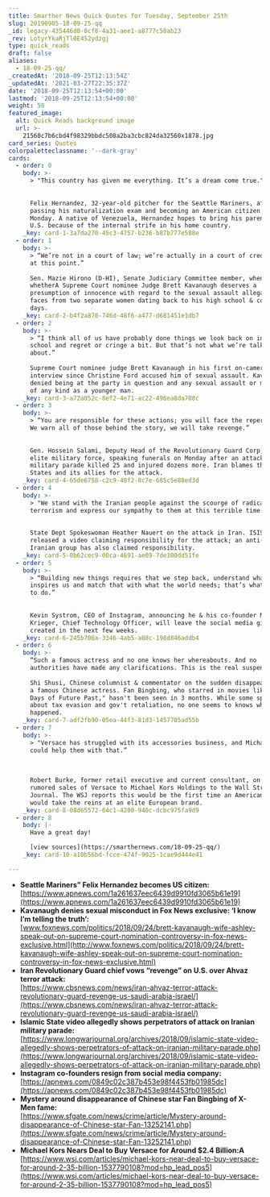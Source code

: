```yaml
---
title: Smarther News Quick Quotes for Tuesday, September 25th
slug: 20190905-18-09-25-qq
_id: legacy-435446d0-0cf8-4a31-aee1-a8777c50ab23
_rev: LotyrYkaRjTl0E452ydzgj
type: quick_reads
draft: false
aliases:
  - 18-09-25-qq/
_createdAt: '2018-09-25T12:13:54Z'
_updatedAt: '2021-03-27T22:35:37Z'
date: '2018-09-25T12:13:54+00:00'
lastmod: '2018-09-25T12:13:54+00:00'
weight: 50
featured_image:
  alt: Quick Reads background image
  url: >-
    21560c7b6cbd4f98329bbdc508a2ba3cbc824da32560x1878.jpg
card_series: Quotes
colorpaletteclassname: '--dark-gray'
cards:
  - order: 0
    body: >-
      > "This country has given me everything. It’s a dream come true."  
        
        
      Felix Hernandez, 32-year-old pitcher for the Seattle Mariners, after
      passing his naturalization exam and becoming an American citizen on
      Monday. A native of Venezuela, Hernandez hopes to bring his parents to the
      U.S. because of the internal strife in his home country.
    _key: card-1-3a7da270-45c3-4757-b236-b87b777e588e
  - order: 1
    body: >-
      > “We’re not in a court of law; we’re actually in a court of credibility
      at this point.”  
        
      Sen. Mazie Hirono (D-HI), Senate Judiciary Committee member, when asked
      whetherA Supreme Court nominee Judge Brett Kavanaugh deserves a
      presumption of innocence with regard to the sexual assault allegationsA he
      faces from two separate women dating back to his high school & college
      days.
    _key: card-2-b4f2a870-746d-48f6-a477-d681451e1db7
  - order: 2
    body: >-
      > “I think all of us have probably done things we look back on in high
      school and regret or cringe a bit. But that’s not what we’re talking
      about.”  
        
      Supreme Court nominee judge Brett Kavanaugh in his first on-camera
      interview since Christine Ford accused him of sexual assault. Kavanaugh
      denied being at the party in question and any sexual assault or misconduct
      of any kind as a younger man.
    _key: card-3-a72a052c-8ef2-4e71-ac22-496ea8da708c
  - order: 3
    body: >-
      > “You are responsible for these actions; you will face the repercussions.
      We warn all of those behind the story, we will take revenge.”  
        
        
      Gen. Hossein Salami, Deputy Head of the Revolutionary Guard Corp, Iran's
      elite military force, speaking funerals on Monday after an attack on a
      military parade killed 25 and injured dozens more. Iran blames the United
      States and its allies for the attack.
    _key: card-4-65de6758-c2c9-48f2-8c7e-685c5e88ed3d
  - order: 4
    body: >-
      > "We stand with the Iranian people against the scourge of radical Islamic
      terrorism and express our sympathy to them at this terrible time."  
        
        
      State Dept Spokeswoman Heather Nauert on the attack in Iran. ISIS has
      released a video claiming responsibility for the attack; an anti-gov't
      Iranian group has also claimed responsibility.
    _key: card-5-0b62cec9-00ca-4691-ae09-7de300dd51fe
  - order: 5
    body: >-
      > “Building new things requires that we step back, understand what
      inspires us and match that with what the world needs; that’s what we plan
      to do.”  
        
        
      Kevin Systrom, CEO of Instagram, announcing he & his co-founder Mike
      Krieger, Chief Technology Officer, will leave the social media giant they
      created in the next few weeks.
    _key: card-6-245b706a-3346-4ab5-a08c-198d846addb4
  - order: 6
    body: >-
      “Such a famous actress and no one knows her whereabouts. And no
      authorities have made any clarifications. This is the real suspense.”  
        
      Shi Shusi, Chinese columnist & commentator on the sudden disappearance of
      a famous Chinese actress. Fan Bingbing, who starred in movies like "X-Men:
      Days of Future Past," hasn't been seen in 3 months. While some speculate
      about tax evasion and gov't retaliation, no one seems to knows what
      happened.
    _key: card-7-adf2fb90-05ea-44f3-81d3-1457705ad55b
  - order: 7
    body: >-
      > "Versace has struggled with its accessories business, and Michael Kors
      could help them with that.”  
        
        
        
      Robert Burke, former retail executive and current consultant, on the
      rumored sales of Versace to Michael Kors Holdings to the Wall Street
      Journal. The WSJ reports this would be the first time an American company
      would take the reins at an elite European brand.
    _key: card-8-08d65572-64c1-4200-940c-dcbc975fa9d9
  - order: 8
    body: |-
      Have a great day!

      [view sources](https://smarthernews.com/18-09-25-qq/)
    _key: card-10-a10b56bd-fcce-474f-9025-1cae9d444e41

---
```

* **Seattle Mariners” Felix Hernandez becomes US citizen:**  
[https://www.apnews.com/1a261637eec6439d9910fd3065b61e19](https://www.apnews.com/1a261637eec6439d9910fd3065b61e19)
* **Kavanaugh denies sexual misconduct in Fox News exclusive: ‘I know I’m telling the truth’:**  
[www.foxnews.com/politics/2018/09/24/brett-kavanaugh-wife-ashley-speak-out-on-supreme-court-nomination-controversy-in-fox-news-exclusive.html](http://www.foxnews.com/politics/2018/09/24/brett-kavanaugh-wife-ashley-speak-out-on-supreme-court-nomination-controversy-in-fox-news-exclusive.html)
* **Iran Revolutionary Guard chief vows “revenge” on U.S. over Ahvaz terror attack:**  
[https://www.cbsnews.com/news/iran-ahvaz-terror-attack-revolutionary-guard-revenge-us-saudi-arabia-israel/](https://www.cbsnews.com/news/iran-ahvaz-terror-attack-revolutionary-guard-revenge-us-saudi-arabia-israel/)
* **Islamic State video allegedly shows perpetrators of attack on Iranian military parade:**  
[https://www.longwarjournal.org/archives/2018/09/islamic-state-video-allegedly-shows-perpetrators-of-attack-on-iranian-military-parade.php](https://www.longwarjournal.org/archives/2018/09/islamic-state-video-allegedly-shows-perpetrators-of-attack-on-iranian-military-parade.php)
* **Instagram co-founders resign from social media company:**  
[https://apnews.com/0849c02c387b453e98f4453fb01985dc](https://apnews.com/0849c02c387b453e98f4453fb01985dc)
* **Mystery around disappearance of Chinese star Fan Bingbing of X-Men fame:**  
[https://www.sfgate.com/news/crime/article/Mystery-around-disappearance-of-Chinese-star-Fan-13252141.php](https://www.sfgate.com/news/crime/article/Mystery-around-disappearance-of-Chinese-star-Fan-13252141.php)
* **Michael Kors Nears Deal to Buy Versace for Around $2.4 Billion:A**  
[https://www.wsj.com/articles/michael-kors-near-deal-to-buy-versace-for-around-2-35-billion-1537790108?mod=hp_lead_pos5](https://www.wsj.com/articles/michael-kors-near-deal-to-buy-versace-for-around-2-35-billion-1537790108?mod=hp_lead_pos5)